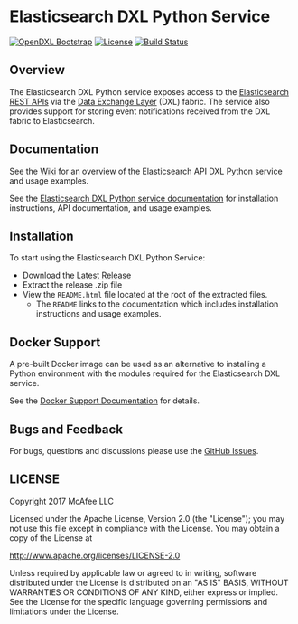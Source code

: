 # Elasticsearch DXL Python Service
[![OpenDXL Bootstrap](https://img.shields.io/badge/Built%20With-OpenDXL%20Bootstrap-blue.svg)](https://github.com/opendxl/opendxl-bootstrap-python)
[![License](https://img.shields.io/badge/License-Apache%202.0-blue.svg)](https://opensource.org/licenses/Apache-2.0)
[![Build Status](https://travis-ci.org/opendxl/opendxl-elasticsearch-service-python.png?branch=master)](https://travis-ci.org/opendxl/opendxl-elasticsearch-service-python)

## Overview

The Elasticsearch DXL Python service exposes access to the 
[Elasticsearch REST APIs](https://www.elastic.co/guide/en/elasticsearch/reference/current/index.html)
via the [Data Exchange Layer](http://www.mcafee.com/us/solutions/data-exchange-layer.aspx)
(DXL) fabric. The service also provides support for storing event notifications
received from the DXL fabric to Elasticsearch.

## Documentation

See the [Wiki](https://github.com/opendxl/opendxl-elasticsearch-service-python/wiki)
for an overview of the Elasticsearch API DXL Python service and usage examples.

See the
[Elasticsearch DXL Python service documentation](https://opendxl.github.io/opendxl-elasticsearch-service-python/pydoc)
for installation instructions, API documentation, and usage examples.

## Installation

To start using the Elasticsearch DXL Python Service:

* Download the [Latest Release](https://github.com/opendxl/opendxl-elasticsearch-service-python/releases)
* Extract the release .zip file
* View the `README.html` file located at the root of the extracted files.
  * The `README` links to the documentation which includes installation
    instructions and usage examples.

## Docker Support

A pre-built Docker image can be used as an alternative to installing a Python
environment with the modules required for the Elasticsearch DXL service.

See the
[Docker Support Documentation](https://opendxl.github.io/opendxl-elasticsearch-service-python/pydoc/docker.html)
for details.

## Bugs and Feedback

For bugs, questions and discussions please use the
[GitHub Issues](https://github.com/opendxl/opendxl-elasticsearch-service-python/issues).

## LICENSE

Copyright 2017 McAfee LLC

Licensed under the Apache License, Version 2.0 (the "License"); you may not use
this file except in compliance with the License. You may obtain a copy of the
License at

http://www.apache.org/licenses/LICENSE-2.0

Unless required by applicable law or agreed to in writing, software distributed
under the License is distributed on an "AS IS" BASIS, WITHOUT WARRANTIES OR
CONDITIONS OF ANY KIND, either express or implied. See the License for the
specific language governing permissions and limitations under the License.
